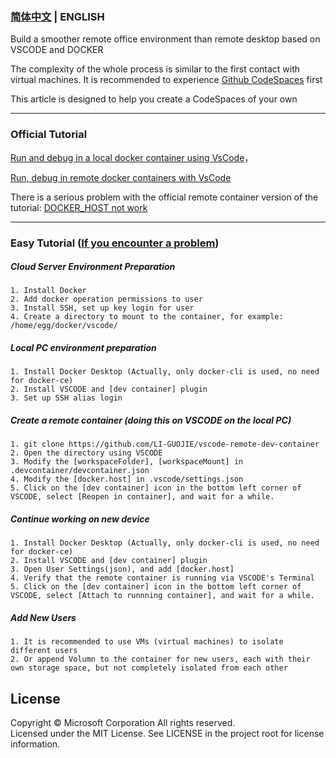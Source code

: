 ### [简体中文](README.md) | ENGLISH


Build a smoother remote office environment than remote desktop based on VSCODE and DOCKER


The complexity of the whole process is similar to the first contact with virtual machines. It is recommended to experience [Github CodeSpaces](https://docs.github.com/zh/codespaces/developing-in-codespaces/using-github-codespaces-in-visual-studio-code) first


This article is designed to help you create a CodeSpaces of your own


----------
### Official Tutorial
[Run and debug in a local docker container using VsCode](https://code.visualstudio.com/docs/remote/ssh)，


[Run, debug in remote docker containers with VsCode](https://code.visualstudio.com/remote/advancedcontainers/develop-remote-host)


There is a serious problem with the official remote container version of the tutorial: [DOCKER_HOST not work](https://github.com/microsoft/vscode-dev-containers/issues/1753)


----------
### Easy Tutorial ([If you encounter a problem](https://github.com/LI-GUOJIE/vscode-remote-dev-container/issues))
##### Cloud Server Environment Preparation
```
1. Install Docker
2. Add docker operation permissions to user
3. Install SSH, set up key login for user
4. Create a directory to mount to the container, for example: /home/egg/docker/vscode/
```


##### Local PC environment preparation
```
1. Install Docker Desktop (Actually, only docker-cli is used, no need for docker-ce)
2. Install VSCODE and [dev container] plugin
3. Set up SSH alias login
```


##### Create a remote container (doing this on VSCODE on the local PC)
```
1. git clone https://github.com/LI-GUOJIE/vscode-remote-dev-container
2. Open the directory using VSCODE
3. Modify the [workspaceFolder], [workspaceMount] in .devcontainer/devcontainer.json
4. Modify the [docker.host] in .vscode/settings.json
5. Click on the [dev container] icon in the bottom left corner of VSCODE, select [Reopen in container], and wait for a while.
```


##### Continue working on new device
```
1. Install Docker Desktop (Actually, only docker-cli is used, no need for docker-ce)
2. Install VSCODE and [dev container] plugin
3. Open User Settings(json), and add [docker.host]
4. Verify that the remote container is running via VSCODE's Terminal
5. Click on the [dev container] icon in the bottom left corner of VSCODE, select [Attach to runnning container], and wait for a while.
```


##### Add New Users
```
1. It is recommended to use VMs (virtual machines) to isolate different users
2. Or append Volumn to the container for new users, each with their own storage space, but not completely isolated from each other
```


## License

Copyright © Microsoft Corporation All rights reserved.<br />
Licensed under the MIT License. See LICENSE in the project root for license information.